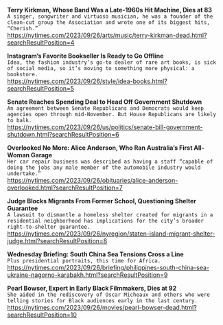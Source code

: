 **Terry Kirkman, Whose Band Was a Late-1960s Hit Machine, Dies at 83**\
`A singer, songwriter and virtuoso musician, he was a founder of the clean-cut group the Association and wrote one of its biggest hits, “Cherish.”`\
https://nytimes.com/2023/09/26/arts/music/terry-kirkman-dead.html?searchResultPosition=4

**Instagram’s Favorite Bookseller Is Ready to Go Offline**\
`Idea, the fashion industry’s go-to dealer of rare art books, is sick of social media, so it’s moving to something more physical: a bookstore.`\
https://nytimes.com/2023/09/26/style/idea-books.html?searchResultPosition=5

**Senate Reaches Spending Deal to Head Off Government Shutdown**\
`An agreement between Senate Republicans and Democrats would keep agencies open through mid-November. But House Republicans are likely to balk.`\
https://nytimes.com/2023/09/26/us/politics/senate-bill-government-shutdown.html?searchResultPosition=6

**Overlooked No More: Alice Anderson, Who Ran Australia’s First All-Woman Garage**\
`Her car repair business was described as having a staff “capable of doing the jobs any male member of the automobile industry would undertake.”`\
https://nytimes.com/2023/09/26/obituaries/alice-anderson-overlooked.html?searchResultPosition=7

**Judge Blocks Migrants From Former School, Questioning Shelter Guarantee**\
`A lawsuit to dismantle a homeless shelter created for migrants in a residential neighborhood has implications for the city’s broader right-to-shelter guarantee.`\
https://nytimes.com/2023/09/26/nyregion/staten-island-migrant-shelter-judge.html?searchResultPosition=8

**Wednesday Briefing: South China Sea Tensions Cross a Line**\
`Plus presidential portraits, this time for Africa.`\
https://nytimes.com/2023/09/26/briefing/philippines-south-china-sea-ukraine-nagorno-karabakh.html?searchResultPosition=9

**Pearl Bowser, Expert in Early Black Filmmakers, Dies at 92**\
`She aided in the rediscovery of Oscar Micheaux and others who were telling stories for Black audiences early in the last century.`\
https://nytimes.com/2023/09/26/movies/pearl-bowser-dead.html?searchResultPosition=10

